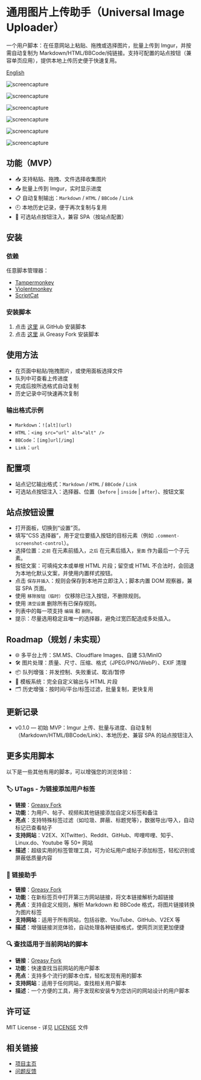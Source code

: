# 通用图片上传助手（Universal Image Uploader）

一个用户脚本：在任意网站上粘贴、拖拽或选择图片，批量上传到 Imgur，并按需自动复制为 Markdown/HTML/BBCode/纯链接。支持可配置的站点按钮（兼容单页应用），提供本地上传历史便于快速复用。

[English](https://github.com/utags/userscripts/blob/main/universal-image-uploader/README.md)

![screencapture](https://raw.githubusercontent.com/utags/userscripts/main/assets/2025-10-22-21-23-13.png)

![screencapture](https://raw.githubusercontent.com/utags/userscripts/main/assets/2025-10-22-21-12-14.png)

![screencapture](https://raw.githubusercontent.com/utags/userscripts/main/assets/2025-10-22-21-08-06.png)

![screencapture](https://raw.githubusercontent.com/utags/userscripts/main/assets/2025-10-22-21-06-32.png)

![screencapture](https://raw.githubusercontent.com/utags/userscripts/main/assets/2025-10-22-21-09-00.png)

![screencapture](https://raw.githubusercontent.com/utags/userscripts/main/assets/2025-10-22-21-09-33.png)

## 功能（MVP）

- 📥 支持粘贴、拖拽、文件选择收集图片
- 📤 批量上传到 Imgur，实时显示进度
- 📋 自动复制输出：`Markdown` / `HTML` / `BBCode` / `Link`
- 🕘 本地历史记录，便于再次复制与复用
- 🔘 可选站点按钮注入，兼容 SPA（按站点配置）

## 安装

### 依赖

任意脚本管理器：

- [Tampermonkey](https://www.tampermonkey.net/)
- [Violentmonkey](https://violentmonkey.github.io/)
- [ScriptCat](https://scriptcat.org/)

### 安装脚本

1. 点击 [这里](https://github.com/utags/userscripts/raw/main/universal-image-uploader/universal-image-uploader.user.js) 从 GitHub 安装脚本
2. 点击 [这里](https://greasyfork.org/zh-CN/scripts/553341-universal-image-uploader) 从 Greasy Fork 安装脚本

## 使用方法

- 在页面中粘贴/拖拽图片，或使用面板选择文件
- 队列中可查看上传进度
- 完成后按所选格式自动复制
- 历史记录中可快速再次复制

### 输出格式示例

- `Markdown`：`![alt](url)`
- `HTML`：`<img src="url" alt="alt" />`
- `BBCode`：`[img]url[/img]`
- `Link`：`url`

## 配置项

- 站点记忆输出格式：`Markdown` / `HTML` / `BBCode` / `Link`
- 可选站点按钮注入：选择器、位置（`before` | `inside` | `after`）、按钮文案

## 站点按钮设置

- 打开面板，切换到“设置”页。
- 填写“CSS 选择器”，用于定位要插入按钮的目标元素（例如 `.comment-screenshot-control`）。
- 选择位置：`之前` 在元素前插入，`之后` 在元素后插入，`里面` 作为最后一个子元素。
- 按钮文案：可填纯文本或单根 HTML 片段；留空或 HTML 不合法时，会回退为本地化默认文案，并使用内置样式按钮。
- 点击 `保存并插入`：规则会保存到本地并立即注入；脚本内置 DOM 观察器，兼容 SPA 页面。
- 使用 `移除按钮（临时）` 仅移除已注入按钮，不删除规则。
- 使用 `清空设置` 删除所有已保存规则。
- 列表中的每一项支持 `编辑` 和 `删除`。
- 提示：尽量选用稳定且唯一的选择器，避免过宽匹配造成多处插入。

## Roadmap（规划 / 未实现）

- 🌐 多平台上传：SM.MS、Cloudflare Images、自建 S3/MinIO
- 🛠 图片处理：质量、尺寸、压缩、格式（JPEG/PNG/WebP）、EXIF 清理
- 📦 队列增强：并发控制、失败重试、取消/暂停
- 🧩 模板系统：完全自定义输出与 HTML 片段
- 🗂 历史增强：按时间/平台/标签过滤，批量复制，更快复用

## 更新记录

- v0.1.0 — 初始 MVP：Imgur 上传、批量与进度、自动复制（Markdown/HTML/BBCode/Link）、本地历史、兼容 SPA 的站点按钮注入

## 更多实用脚本

以下是一些其他有用的脚本，可以增强您的浏览体验：

### 🏷️ UTags - 为链接添加用户标签

- **链接**：[Greasy Fork](https://greasyfork.org/zh-CN/scripts/460718-utags-add-usertags-to-links)
- **功能**：为用户、帖子、视频和其他链接添加自定义标签和备注
- **亮点**：支持特殊标签过滤（如垃圾、屏蔽、标题党等），数据导出/导入，自动标记已查看帖子
- **支持网站**：V2EX、X(Twitter)、Reddit、GitHub、哔哩哔哩、知乎、Linux.do、Youtube 等 50+ 网站
- **描述**：超级实用的标签管理工具，可为论坛用户或帖子添加标签，轻松识别或屏蔽低质量内容

### 🔗 链接助手

- **链接**：[Greasy Fork](https://greasyfork.org/zh-CN/scripts/464541-links-helper)
- **功能**：在新标签页中打开第三方网站链接，将文本链接解析为超链接
- **亮点**：支持自定义规则，解析 Markdown 和 BBCode 格式，将图片链接转换为图片标签
- **支持网站**：适用于所有网站，包括谷歌、YouTube、GitHub、V2EX 等
- **描述**：增强链接浏览体验，自动处理各种链接格式，使网页浏览更加便捷

### 🔍 查找适用于当前网站的脚本

- **链接**：[Greasy Fork](https://greasyfork.org/zh-CN/scripts/550659-find-scripts-for-this-site)
- **功能**：快速查找当前网站的用户脚本
- **亮点**：支持多个流行的脚本仓库，轻松发现有用的脚本
- **支持网站**：适用于任何网站，查找相关用户脚本
- **描述**：一个方便的工具，用于发现和安装专为您访问的网站设计的用户脚本

## 许可证

MIT License - 详见 [LICENSE](https://github.com/utags/userscripts/blob/main/LICENSE) 文件

## 相关链接

- [项目主页](https://github.com/utags/userscripts)
- [问题反馈](https://github.com/utags/userscripts/issues)
